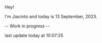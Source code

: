Hey!

I'm Jiacinto and today is 13 September, 2023.

-- Work in progress --

last update today at 10:07:25 
